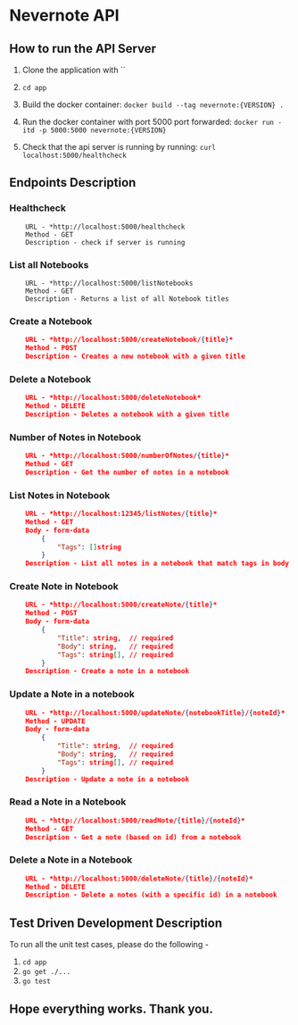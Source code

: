 # Nevernote API

## How to run the API Server

1. Clone the application with ``

2. `cd app`

3. Build the docker container: 
`docker build --tag nevernote:{VERSION} .`

4. Run the docker container with port 5000 port forwarded:
`docker run -itd -p 5000:5000 nevernote:{VERSION}`

5. Check that the api server is running by running:
`curl localhost:5000/healthcheck`


## Endpoints Description

### Healthcheck

```
    URL - *http://localhost:5000/healthcheck
    Method - GET
    Description - check if server is running
```

### List all Notebooks

```
    URL - *http://localhost:5000/listNotebooks
    Method - GET
    Description - Returns a list of all Notebook titles
```

### Create a Notebook

```JSON
    URL - *http://localhost:5000/createNotebook/{title}*
    Method - POST
    Description - Creates a new notebook with a given title
```

### Delete a Notebook

```JSON
    URL - *http://localhost:5000/deleteNotebook*
    Method - DELETE
    Description - Deletes a notebook with a given title
```

### Number of Notes in Notebook

```JSON
    URL - *http://localhost:5000/numberOfNotes/{title}*
    Method - GET
    Description - Get the number of notes in a notebook
```

### List Notes in Notebook

```JSON
    URL - *http://localhost:12345/listNotes/{title}*
    Method - GET
    Body - form-data
        {
            "Tags": []string
        }
    Description - List all notes in a notebook that match tags in body
```

### Create Note in Notebook

```JSON
    URL - *http://localhost:5000/createNote/{title}*
    Method - POST
    Body - form-data
        {
            "Title": string,  // required
            "Body": string,   // required
            "Tags": string[], // required
        }
    Description - Create a note in a notebook
```

### Update a Note in a notebook

```JSON
    URL - *http://localhost:5000/updateNote/{notebookTitle}/{noteId}*
    Method - UPDATE
    Body - form-data
        {
            "Title": string,  // required
            "Body": string,   // required
            "Tags": string[], // required
        }
    Description - Update a note in a notebook
```

### Read a Note in a Notebook

```JSON
    URL - *http://localhost:5000/readNote/{title}/{noteId}*
    Method - GET
    Description - Get a note (based on id) from a notebook
```

### Delete a Note in a Notebook

```JSON
    URL - *http://localhost:5000/deleteNote/{title}/{noteId}*
    Method - DELETE
    Description - Delete a notes (with a specific id) in a notebook 
```

## Test Driven Development Description

To run all the unit test cases, please do the following -

1. `cd app`
2. `go get ./...`
3. `go test`


## Hope everything works. Thank you.
